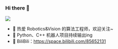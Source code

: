 ### Hi there 👋
![](https://visitor-badge.glitch.me/badge?page_id=ViolinLee)
- 🔭 热爱 Robotics&Vision 的算法工程师，欢迎关注~
- 🌱 Python、C++ 机器人项目持续输出ing
- 🌈 BiliBili：https://space.bilibili.com/85652131   

<!--
![Github stats](https://github-readme-stats.vercel.app/api?username=ViolinLee&theme=highcontrast&show_icons=true&count_private=true)
-->

<!--
**ViolinLee/ViolinLee** is a ✨ _special_ ✨ repository because its `README.md` (this file) appears on your GitHub profile.

Here are some ideas to get you started:

- 🔭 I’m currently working on ...
- 🌱 I’m currently learning ...
- 👯 I’m looking to collaborate on ...
- 🤔 I’m looking for help with ...
- 💬 Ask me about ...
- 📫 How to reach me: ...
- 😄 Pronouns: ...
- ⚡ Fun fact: ...
-->
